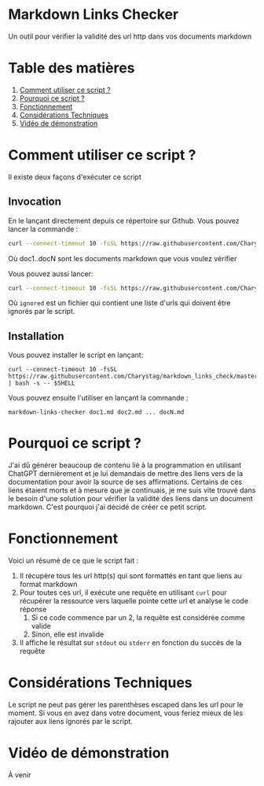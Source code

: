 # Markdown Links Checker

Un outil pour vérifier la validité des url http dans vos documents markdown

# Table des matières

1.	[Comment utiliser ce script ?](#comment-utiliser-ce-script-)
2.	[Pourquoi ce script ?](#pourquoi-ce-script-)
3.	[Fonctionnement](#fonctionnement)
4.	[Considérations Techniques](#considérations-techniques)
5.	[Vidéo de démonstration](#vidéo-de-démonstration)

# Comment utiliser ce script ?

Il existe deux façons d'exécuter ce script

## Invocation

En le lançant directement depuis ce répertoire sur Github. Vous pouvez lancer la commande :
```bash
curl --connect-timeout 10 -fsSL https://raw.githubusercontent.com/Charystag/markdown_links_checker/master/check_links.sh | bash -s -- doc1.md doc2.md ... docN.md
```
Où doc1..docN sont les documents markdown que vous voulez vérifier

Vous pouvez aussi lancer:
```bash
curl --connect-timeout 10 -fsSL https://raw.githubusercontent.com/Charystag/markdown_links_checker/master/check_links.sh | bash -s -- -i ignored doc1.md doc2.md ... docN.md
```
Où `ignored` est un fichier qui contient une liste d'urls qui doivent être ignorés par le script.

## Installation

Vous pouvez installer le script en lançant:
```
curl --connect-timeout 10 -fsSL https://raw.githubusercontent.com/Charystag/markdown_links_check/master/assets/install.sh | bash -s -- $SHELL
```

Vous pouvez ensuite l'utiliser en lançant la commande :
```
markdown-links-checker doc1.md doc2.md ... docN.md
```

# Pourquoi ce script ?

J'ai dû générer beaucoup de contenu lié à la programmation en utilisant ChatGPT dernièrement et je lui demandais de mettre des liens 
vers de la documentation pour avoir la source de ses affirmations. Certains de ces liens étaient morts et à mesure que je 
continuais, je me suis vite trouvé dans le besoin d'une solution pour vérifier la validité des liens dans un document markdown. 
C'est pourquoi j'ai décidé de créer ce petit script.


# Fonctionnement

Voici un résumé de ce que le script fait :
1.	Il récupère tous les url http(s) qui sont formattés en tant que liens au format markdown
2.	Pour toutes ces url, il exécute une requête en utilisant `curl` pour récupérer la ressource vers laquelle pointe cette url et analyse le code réponse
	1.	Si ce code commence par un 2, la requête est considérée comme valide
	2.	Sinon, elle est invalide
3.	Il affiche le résultat sur `stdout` ou `stderr` en fonction du succès de la requête

# Considérations Techniques

Le script ne peut pas gérer les parenthèses escaped dans les url pour le moment. Si vous en avez dans votre document, vous 
feriez mieux de les rajouter aux liens ignorés par le script.

# Vidéo de démonstration
À venir
